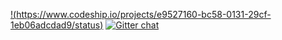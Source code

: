 [!(https://www.codeship.io/projects/e9527160-bc58-0131-29cf-1eb06adcdad9/status)](https://www.codeship.io/projects/e9527160-bc58-0131-29cf-1eb06adcdad9/status)
[![Gitter chat](https://badges.gitter.im/recommendsy.png)](https://gitter.im/recommendsy)